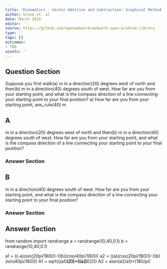 ```yaml
---
title: 'Kinematics - Vector Addition and Subtraction: Graphical Method'
author: Urone et. al
date: March 2018
editor: ''
source: https://github.com/openwebwork/webwork-open-problem-library
type: ''
tags: []
outcomes:
- TBD
assets: ''
---
```


## Question Section 

Suppose you first walk(a) m in a direction(20) degrees west of north and then(b) m in a direction(40) degrees south of west. How far are you from your starting point, and what is the compass direction of a line connecting your starting point to your final position?
a) How far are you from your starting point,
ans_rule(40) m

## A
m in a direction(20) degrees west of north and then(b) m in a direction(40) degrees south of west. How far are you from your starting point, and what is the compass direction of a line connecting your starting point to your final position?
### Answer Section
## B
m in a direction(40) degrees south of west. How far are you from your starting point, and what is the compass direction of a line connecting your starting point to your final position?
### Answer Section


## Answer Section

from random import randrange
a = randrange(10,40,0.1)
b = randrange(10,40,0.1)

a1 = ((-a)*(sin(20*pi/180)))-((b)*(cos(40*pi/180)))
a2 = ((a)*(cos(20*pi/180)))-((b)*(sin(40*pi/180)))
A1 = sqrt(((a1)**(2))+((a2)**(2)))
A2 = atan(a2/a1)*(180/pi)